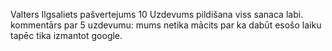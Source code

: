 Valters Ilgsaliets
pašvertejums 10
Uzdevums pildišana viss sanaca labi.
kommentārs par 5 uzdevumu: mums netika mācits par ka dabūt esošo laiku tapēc tika izmantot google.
